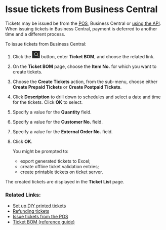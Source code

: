 # Issue tickets from Business Central

Tickets may be issued be from the [POS](issue_ticket_from_pos.md), Business Central or [using the API](../files/aquire_ticket_workflow.pdf). When issuing tickets in Business Central, payment is deferred to another time and a different process.

To issue tickets from Business Central:

1. Click the ![Lightbulb that opens the Tell Me feature](../../../images/Icons/Lightbulb_icon.png "Tell Me what you want to do") button, enter **Ticket BOM**, and choose the related link.
2. On the **Ticket BOM** page, choose the **Item No.** for which you want to create tickets.
3. Choose the **Create Tickets** action, from the sub-menu, choose either **Create Prepaid Tickets** or **Create Postpaid Tickets**.
4. Click **Description** to drill down to schedules and select a date and time for the tickets. Click **OK** to select.
5. Specify a value for the **Quantity** field.
6. Specify a value for the **Customer No.** field.
7. Specify a value for the **External Order No.** field.
8. Click **OK**. 

   You might be prompted to:
   - export generated tickets to Excel;
   - create offline ticket validation entries;
   - create printable tickets on ticket server.

The created tickets are displayed in the **Ticket List** page.

### Related Links:

- [Set up DIY printed tickets](SetUpDIYPrintedTicket.md)
- [Refunding tickets](RefundingTickets.md)
- [Issue tickets from the POS](issue_ticket_from_pos.md)
- [Ticket BOM (reference guide)](../reference/ticket_bom.md)